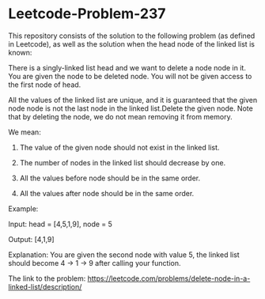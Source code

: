 # Leetcode-Problem-237

This repository consists of the solution to the following problem (as defined in Leetcode), as well as the solution when the head node of the linked list is known:

There is a singly-linked list head and we want to delete a node node in it. You are given the node to be deleted node. You will not be given access to the first node of head.

All the values of the linked list are unique, and it is guaranteed that the given node node is not the last node in the linked list.Delete the given node. Note that by deleting the node, we do not mean removing it from memory. 

We mean:

1) The value of the given node should not exist in the linked list.

2) The number of nodes in the linked list should decrease by one.

3) All the values before node should be in the same order.

4) All the values after node should be in the same order.

Example:

Input: head = [4,5,1,9], node = 5

Output: [4,1,9]

Explanation: You are given the second node with value 5, the linked list should become 4 -> 1 -> 9 after calling your function.

The link to the problem: https://leetcode.com/problems/delete-node-in-a-linked-list/description/

